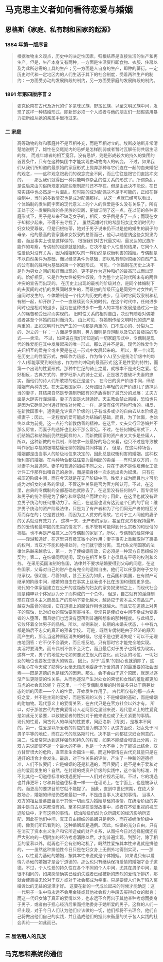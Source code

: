 # 马克思主义者如何看待恋爱与婚姻

## 恩格斯《家庭、私有制和国家的起源》

### 1884 年第一版序言

> 根据唯物主义观点，历史中的决定性因素，归根结蒂是直接生活的生产和再生产。但是，生产本身又有两种。一方面是生活资料即食物、衣服、住房以及为此所必需的工具的生产；另一方面是人自身的生产，即种的蕃衍。一定历史时代和一定地区内的人们生活于其下的社会制度，受着两种生产的制约：一方面受劳动的发展阶段的制约，另一方面受家庭的发展阶段的制约。

### 1891 年第四版序言 2

> 麦克伦南在古代及近代的许多蒙昧民族、野蛮民族、以至文明民族中间，发现了这样一种结婚形式，即新郎必须一个人或者与他的朋友们一起假装用暴力把新娘从她的亲属手里抢过来。

### 二 家庭

> 高等动物的群和家庭并不是互相补充，而是互相对立的。埃斯皮纳斯非常清楚地说明了，雄性在交尾期内的忌妒是怎样削弱或者暂时瓦解任何共居生活的群。
> 而成年雄者的相互宽容，没有忌妒，则是形成较大的持久的集团的首要条件，只有在这种集团中才能实现由动物向人的转变。
> 不过，如果我们从我们所知道的最原始的家庭形式上抛弃那种与它们连在一起的血亲婚配的观念，——这种观念跟我们的观念完全不同，而且往往是跟它们直接冲突的，——那么我们就得出一种只能叫作杂乱的性关系的形式了。所谓杂乱，是说后来由习俗所规定的那些限制那时还不存在。但是由此决不能说，在日常实践中也必然是一片混乱。短时期的成对配偶决不是不可能的，正如在群婚制中，当时的多数情况也是成对配偶那样。
> 从这一点就已经可以看出，个体婚制的发生同字面的现代意义上的个人的性爱是多么没有关系了。所有正处于这一发展阶段的各民族的实践，更加证明了这一点。在以前的各种家庭形式下，男子是从来不缺乏女子的，相反，女子倒是多了一点；而现在女子却稀少起来，不得不去寻找了。
> 虽然英雄时代的希腊妇女比文明时代的妇女较受尊敬，但是归根结蒂，她对于男子说来仍不过是他的婚生的嗣子的母亲、他的最高的管家婆和女奴隶的总管而已，他可以随意纳这些女奴隶为妾，而且事实上也是这样做的。
> 根据我们对古代最文明、最发达的民族所能作的考察，专偶制的起源就是如此。它决不是个人性爱的结果，它同个人性爱绝对没有关系，因为婚姻和以前一样仍然是权衡利害的婚姻。专偶制是不以自然条件为基础，而以经济条件为基础，即以私有制对原始的自然产生的公有制的胜利为基础的第一个家庭形式。
> 可见，个体婚制在历史上决不是作为男女之间的和好而出现的，更不是作为这种和好的最高形式而出现的。恰好相反。它是作为女性被男性奴役，作为整个史前时代所未有的两性冲突的宣告而出现的。
> 在历史上出现的最初的阶级对立，是同个体婚制下的夫妻间的对抗的发展同时发生的，而最初的阶级压迫是同男性对女性的压迫同时发生的。个体婚制是一个伟大的历史的进步，但同时它同奴隶制和私有制一起，却开辟了一个一直继续到今天的时代，在这个时代中，任何进步同时也是相对的退步，因为在这种进步中一些人的幸福和发展是通过另一些人的痛苦和受压抑而实现的。
> 旧时性关系的相对自由，决没有随着对偶婚或者甚至个体婚的胜利而消失。
> 由此可见，群婚制传给文明时代的遗产是两重的，正如文明时代所产生的一切都是两重的、口不应心的、分裂为二的、对立的一样：一方面是专偶制，另方面则是淫游制以及它的最极端的形式——卖淫。
> 不过，如果说在我们所知道的一切家庭形式中，专偶制是现代的性爱能在其中发展起来的唯一形式，那么这并不是说，现代的性爱作为夫妇相互的爱完全或主要是在这一形式中发展起来的。
> 所以，第一个出现在历史上的性爱形式，亦即作为热恋，作为每个人(至少是统治阶级中的每个人)都能享受到的热恋，作为性的冲动的最高形式(这正是性爱的特性)，而第一个出现的性爱形式，那种中世纪的骑士之爱，就根本不是夫妇之爱。恰好相反，古典方式的、普罗旺斯人的骑士之爱，正是极力要破坏夫妻的忠实，而他们的诗人们所歌颂的也正是这个。
> 在今日的资产阶级中间，缔结婚姻有两种方式。在天主教国家中，父母照旧为年轻的资产阶级儿子选择适当的妻子，其结果自然是专偶制所固有的矛盾得到了最充分的发展：丈夫方面是大肆实行淫游婚，妻子方面是大肆通奸。天主教会禁止离婚，恐怕也只是因为它确信对付通奸就像对付死亡一样，是没有任何药物可治的。相反，在新教国家中，通例是允许资产阶级的儿子有或多或少的自由去从本阶级选择妻子；因此，一定程度的爱可能成为结婚的基础，而且，为了体面，也始终以此为前提，这一点符合新教伪善的精神。在这里，丈夫实行淫游婚并不那么厉害，而妻子的通奸也比较不那么常见。不过，在任何婚姻形式下，人们结婚后和结婚前仍然是同样的人，而新教国家的资产者又大多是些庸人，所以，这种新教的专偶制，即使拿一般最好的场合来看，也只不过是导致被叫作家庭幸福的极端枯燥无聊的婚姻共同体罢了。
> 但是，在这两种场合，婚姻都是由当事人的阶级地位来决定的，因此总是权衡利害的婚姻。这种权衡利害的婚姻，在两种场合都往往变为最粗鄙的卖淫——有时是双方的，而以妻子为最通常。妻子和普通的娼妓不同之处，只在于她不是像雇佣女工做计件工作那样出租自己的身体，而是把身体一次永远出卖为奴隶。
> 只有在被压迫阶级中间，而在今天就是在无产阶级中间，性爱才成为而且也才可能成为对妇女的关系的常规，不管这种关系是否为官方所认可。不过，在这里，古典的专偶制的全部基础也就除去了。在这里没有任何财产，而专偶制和男子的统治原是为了保存和继承财产而建立的；因此，在这里也就没有建立男子统治的任何推动力了。况且，在这里也没有达到这个目的的手段：维护男子统治的资产阶级法律，只是为了有产者和为了他们同无产者的相互关系而存在的；它是要钱的，而因为工人贫穷的缘故，它对于工人同他的妻子的关系就没有效力了。
> 这样一来，无产者的家庭，甚至在双方都保持最热烈的爱情和最牢固的忠实的情况下，也不管有可能得到什么宗教的和世俗的祝福，也不再是严格意义上的专偶制的家庭了。所以，专偶制的经常伴侣——淫游和通奸，在这里只有极其微小的作用；妻子事实上重新取得了离婚的权利，当双方不能和睦相处时，他们就宁愿分离。
> 现代各文明国家的法律体系越来越承认，第一，为了使婚姻有效，它必须是一种双方自愿缔结的契约；第二，在结婚同居期间，双方在相互关系上必须具有平等的权利和义务。
> 在采用英国法制的各国，法律并不要求结婚要得到父母的同意，在这些国家，父母对自己的财产也有完全的遗赠自由，他们可以任意剥夺子女的继承权。很明显，尽管如此，甚至正因为如此，在英国和美国，在有财产可继承的阶级中间，结婚的自由在事实上丝毫也不比在法国和德国更多些。
> 现代的个体家庭建立在公开的或隐蔽的妇女的家务奴隶制之上，而现代社会则是纯粹以个体家庭为分子而构成的一个总体。
> 但是，自古就有的淫游制现在在资本主义商品生产的影响下变化越大，越适应于资本主义商品生产，越变为露骨的卖淫，它在道德上的腐蚀作用也就越大。而且它在道德上对男子的腐蚀，比对妇女的腐蚀要厉害得多。卖淫只是使妇女中间不幸成为受害者的人堕落，而且她们也远没有堕落到普通所想象的那种程度。与此相反，它败坏着全体男子的品格。所以，举例来说，长期的未婚夫状态，十中有九都是婚后不忠实的真正的预备学校。
> 可是，既然专偶制是由于经济的原因而产生的，那么当这种原因消失的时候，它是不是也要消失呢？可以不无理由地回答：它不仅不会消失，而且相反地，只有那时它才能完全地实现。
> 卖淫将要消失，而专偶制不仅不会灭亡，而且最后对于男子也将成为现实。这样一来，男子的地位无论如何要发生很大的变化。而妇女的地位，一切妇女的地位也要发生很大的转变。
> 因此，对于“后果”的担心也就消除了，这种担心在今天成了妨碍少女毫无顾虑地委身于所爱的男子的最重要的社会因素——既是道德的也是经济的因素。那么，会不会由于这个原因，就足以逐渐产生更随便的性关系，从而也逐渐产生对处女的荣誉和女性的羞耻都更加马虎的社会舆论呢？
> 在这里，一个在专偶制发展的时候最多只处于萌芽状态的新的因素——个人的性爱，开始发生作用了。
> 古代所仅有的那一点夫妇之爱，并不是主观的爱好，而是客观的义务；不是婚姻的基础，而是婚姻的附加物。现代意义上的爱情关系，在古代只是在官方社会以外才有。
> 所以，对于那位古代的古典爱情诗人老阿那克里翁来说，现代意义上的性爱竟是如此无关紧要，以致被爱者的性别对于他来说也成了无关紧要的事情。
> 现代的性爱，同古代人的单纯的性要求，同厄洛斯［情欲］，是根本不同的。第一，性爱是以所爱者的对应的爱为前提的；从这方面说，妇女处于同男子平等的地位，而在古代的厄洛斯时代，决不是一向都征求妇女同意的。第二，性爱常常达到这样强烈和持久的程度，如果不能结合和彼此分离，对双方来说即使不是一个最大的不幸，也是一个大不幸；为了能彼此结合，双方甘冒很大的危险，直至拿生命孤注一掷，而这种事情在古代充其量只是在通奸的场合才会发生。最后，对于性关系的评价，产生了一种新的道德标准，人们不仅要问：它是婚姻的还是私通的，而且要问：是不是由于爱和对应的爱而发生的？自然，在封建的或资产阶级的实践中，这个新的标准，并不比其他一切道德标准的境遇更好——人们对它视若无睹。不过，它的境遇也并非更坏；它和其他道德标准一样——在理论上，在字面上，也是被承认的。而更高的要求目前它就不能提了。
> 因此，直到中世纪末期，在绝大多数场合，婚姻的缔结仍然和最初一样，不是由当事人决定的事情。
> 当事人双方的相互爱慕应当高于其他一切而成为婚姻基础的事情，在统治阶级的实践中是自古以来都没有的。至多只是在浪漫故事中，或者在不受重视的被压迫阶级中，才有这样的事情。
> 统治阶级仍然为众所周知的经济影响所支配，因此在他们中间，真正自由缔结的婚姻只是例外，而在被统治阶级中间，像我们所已看到的，这种婚姻却是通例。因此，结婚的充分自由，只有在消灭了资本主义生产和它所造成的财产关系，从而把今日对选择配偶还有巨大影响的一切附加的经济考虑消除以后，才能普遍实现。到那时，除了相互的爱慕以外，就再也不会有别的动机了。既然性爱按其本性来说就是排他的，——虽然这种排他性今日只是在妇女身上无例外地得到实现，——那么，以性爱为基础的婚姻，按其本性来说就是个体婚姻。
> 如果说只有以爱情为基础的婚姻才是合乎道德的，那么也只有继续保持爱情的婚姻才合乎道德。不过，个人性爱的持久性在各个不同的个人中间，尤其在男子中间，是很不相同的，如果感情确实已经消失或者已经被新的热烈的爱情所排挤，那就会使离婚无论对于双方或对于社会都成为幸事。只是要使人们免于陷入离婚诉讼的无益的泥潭才好。
> 这要在新的一代成长起来的时候才能确定：这一代男子一生中将永远不会用金钱或其他社会权力手段去买得妇女的献身；而这一代妇女除了真正的爱情以外，也永远不会再出于其他某种考虑而委身于男子，或者由于担心经济后果而拒绝委身于她所爱的男子。这样的人们一经出现，对于今日人们认为他们应该做的一切，他们都将不去理会，他们自己将做出他们自己的实践，并且造成他们的据此来衡量的关于各人实践的社会舆论——如此而已。

### 三 易洛魁人的氏族

## 马克思和燕妮的通信

